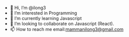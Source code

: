 - 👋 Hi, I’m @ilong3
- 👀 I’m interested in Programming 
- 🌱 I’m currently learning Javascript
- 💞️ I’m looking to collaborate on Javascript (React).
- 📫 How to reach me email:mammanilong3@gmail.com

<!---
ilong3/ilong3 is a ✨ special ✨ repository because its `README.md` (this file) appears on your GitHub profile.
You can click the Preview link to take a look at your changes.
--->
